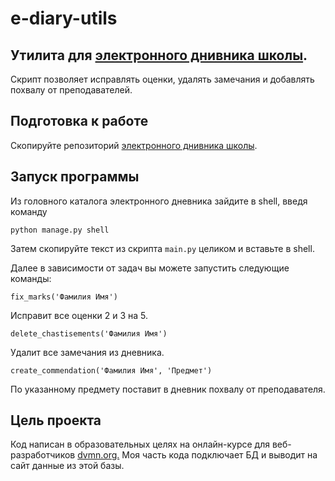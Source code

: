# e-diary-utils

## Утилита для [электронного днивника школы](https://github.com/devmanorg/e-diary).
Скрипт позволяет исправлять оценки, удалять замечания и добавлять похвалу от преподавателей.

## Подготовка к работе
Скопируйте репозиторий [электронного днивника школы](https://github.com/devmanorg/e-diary).

## Запуск программы
Из головного каталога электронного дневника зайдите в shell, введя команду
```
python manage.py shell
```
Затем скопируйте текст из скрипта `main.py` целиком и вставьте в shell.

Далее в зависимости от задач вы можете запустить следующие команды:
```
fix_marks('Фамилия Имя')
```
Исправит все оценки 2 и 3 на 5.

```
delete_chastisements('Фамилия Имя')
```
Удалит все замечания из дневника.

```
create_commendation('Фамилия Имя', 'Предмет')
```
По указанному предмету поставит в дневник похвалу от преподавателя.

## Цель проекта
Код написан в образовательных целях на онлайн-курсе для веб-разработчиков [dvmn.org.](https://dvmn.org/) Моя часть кода подключает БД и выводит на сайт данные из этой базы.
